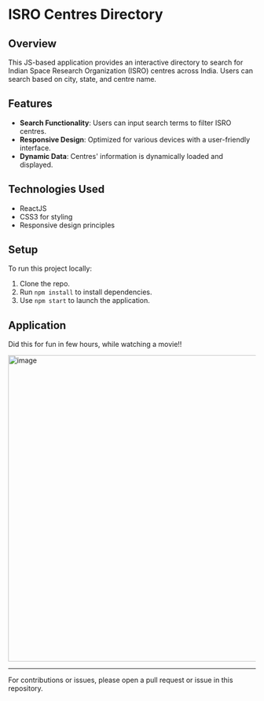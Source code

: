 # ISRO Centres Directory

## Overview
This JS-based application provides an interactive directory to search for Indian Space Research Organization (ISRO) centres across India. Users can search based on city, state, and centre name. 

## Features
- **Search Functionality**: Users can input search terms to filter ISRO centres.
- **Responsive Design**: Optimized for various devices with a user-friendly interface.
- **Dynamic Data**: Centres' information is dynamically loaded and displayed.

## Technologies Used
- ReactJS
- CSS3 for styling
- Responsive design principles

## Setup
To run this project locally:
1. Clone the repo.
2. Run `npm install` to install dependencies.
3. Use `npm start` to launch the application.

## Application

Did this for fun in few hours, while watching a movie!!

<img width="623" alt="image" src="https://github.com/PalashM9/ISRO-React/assets/100582448/202b45b9-2862-4296-b94e-26e775c6d8d8">



---

For contributions or issues, please open a pull request or issue in this repository.
